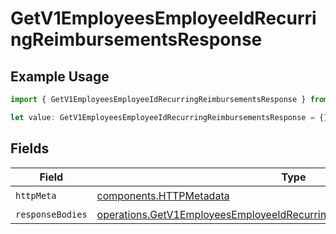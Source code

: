 # GetV1EmployeesEmployeeIdRecurringReimbursementsResponse

## Example Usage

```typescript
import { GetV1EmployeesEmployeeIdRecurringReimbursementsResponse } from "@gusto/embedded-api/models/operations/getv1employeesemployeeidrecurringreimbursements.js";

let value: GetV1EmployeesEmployeeIdRecurringReimbursementsResponse = {};
```

## Fields

| Field                                                                                                                                                              | Type                                                                                                                                                               | Required                                                                                                                                                           | Description                                                                                                                                                        |
| ------------------------------------------------------------------------------------------------------------------------------------------------------------------ | ------------------------------------------------------------------------------------------------------------------------------------------------------------------ | ------------------------------------------------------------------------------------------------------------------------------------------------------------------ | ------------------------------------------------------------------------------------------------------------------------------------------------------------------ |
| `httpMeta`                                                                                                                                                         | [components.HTTPMetadata](../../models/components/httpmetadata.md)                                                                                                 | :heavy_check_mark:                                                                                                                                                 | N/A                                                                                                                                                                |
| `responseBodies`                                                                                                                                                   | [operations.GetV1EmployeesEmployeeIdRecurringReimbursementsResponseBody](../../models/operations/getv1employeesemployeeidrecurringreimbursementsresponsebody.md)[] | :heavy_minus_sign:                                                                                                                                                 | successful                                                                                                                                                         |